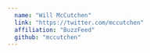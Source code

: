 ```yaml
---
  name: "Will McCutchen"
  link: "https://twitter.com/mccutchen"
  affiliation: "BuzzFeed"
  github: "mccutchen"
---
```

